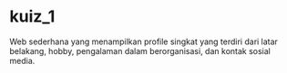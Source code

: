 # kuiz_1
Web sederhana yang menampilkan profile singkat yang terdiri dari latar belakang, hobby, pengalaman dalam berorganisasi, dan kontak sosial media. 
